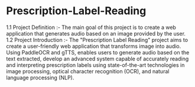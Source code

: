 # Prescription-Label-Reading

1.1	 Project Definition :- 
      The main goal of this project is to create a web application that generates 	audio based on an image provided by the user.	 
1.2	 Project Introduction :- 
			The "Prescription Label Reading" project aims to create a user-friendly web 	application that transforms image into audio. Using PaddleOCR and gTTS, enables users to generate audio based on the text extracted, develop an advanced system capable of accurately reading and interpreting prescription labels using state-of-the-art technologies in image processing, optical character recognition (OCR), and natural language processing (NLP).
